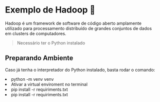 # Exemplo de Hadoop 🐍
<p>Hadoop é um framework de software de código aberto amplamente utilizado para processamento distribuído de grandes conjuntos de dados em clusters de computadores.</p>

> Necessário ter o Python instalado

## Preparando Ambiente
Caso já tenha o interpretador do Python instalado, basta rodar o comando:
<li>python -m venv venv</li>
<li>Ativar a virtual enviroment no terminal </li>
<li>pip install -r requiriments.txt</li>
<li>pip install -r requiriments.txt</li>
